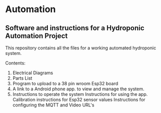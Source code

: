# Automation
## Software and instructions for a Hydroponic Automation Project

This repository contains all the files for a working automated hydroponic system.

Contents:

1.  Electrical Diagrams
2.  Parts List
3.  Program to upload to a 38 pin wroom Esp32 board
4.  A link to a Android phone app. to view and manage the system.
5.  Instructions to operate the system
    Instructions for using the app.
    Calibration instructions for Esp32 sensor values
    Instructions for configuring the MQTT and Video URL's
